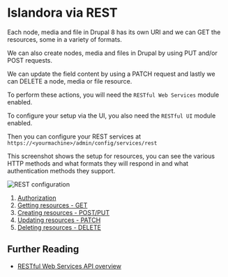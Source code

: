 # Islandora via REST

Each node, media and file in Drupal 8 has its own URI and we can GET the resources, some in a variety of formats.

We can also create nodes, media and files in Drupal by using PUT and/or POST requests.

We can update the field content by using a PATCH request and lastly we can DELETE a node, media or file resource.

To perform these actions, you will need the `RESTful Web Services` module enabled.

To configure your setup via the UI, you also need the `RESTful UI` module enabled.

Then you can configure your REST services at `https://<yourmachine>/admin/config/services/rest`

This screenshot shows the setup for resources, you can see the various HTTP methods and what formats they will respond in and what authentication methods they support.

![REST configuration](../assets/rest-node-configuration.png)

1. [Authorization](./rest-authorization.md)
1. [Getting resources - GET](./rest-get.md)
1. [Creating resources - POST/PUT](./rest-create.md)
1. [Updating resources - PATCH](./rest-patch.md)
1. [Deleting resources - DELETE](./rest-delete.md)

## Further Reading

- [RESTful Web Services API overview](https://www.drupal.org/docs/drupal-apis/restful-web-services-api/restful-web-services-api-overview)

